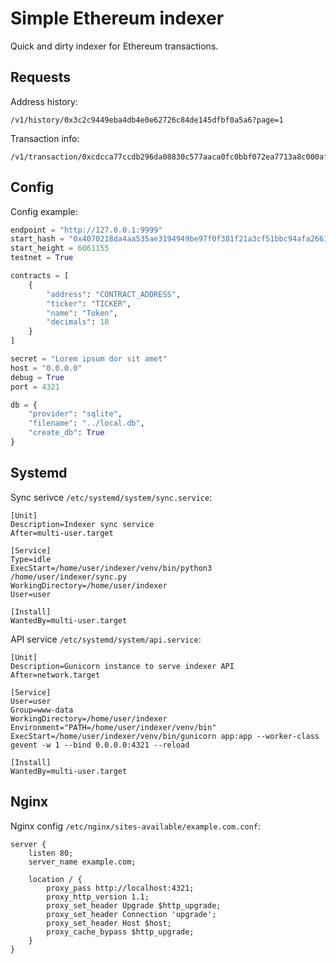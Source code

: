 # Simple Ethereum indexer

Quick and dirty indexer for Ethereum transactions.

## Requests

Address history:

```
/v1/history/0x3c2c9449eba4db4e0e62726c84de145dfbf0a5a6?page=1
```

Transaction info:

```
/v1/transaction/0xcdcca77ccdb296da08830c577aaca0fc0bbf072ea7713a8c000af440e7c64aae
```

## Config

Config example:

```python
endpoint = "http://127.0.0.1:9999"
start_hash = "0x4070218da4aa535ae3194949be97f0f381f21a3cf51bbc94afa2661a73d1c269"
start_height = 6061155
testnet = True

contracts = [
    {
        "address": "CONTRACT_ADDRESS",
        "ticker": "TICKER",
        "name": "Token",
        "decimals": 18
    }
]

secret = "Lorem ipsum dor sit amet"
host = "0.0.0.0"
debug = True
port = 4321

db = {
    "provider": "sqlite",
    "filename": "../local.db",
    "create_db": True
}
```

## Systemd

Sync serivce `/etc/systemd/system/sync.service`:

```
[Unit]
Description=Indexer sync service
After=multi-user.target

[Service]
Type=idle
ExecStart=/home/user/indexer/venv/bin/python3 /home/user/indexer/sync.py
WorkingDirectory=/home/user/indexer
User=user

[Install]
WantedBy=multi-user.target
```

API service `/etc/systemd/system/api.service`:

```
[Unit]
Description=Gunicorn instance to serve indexer API
After=network.target

[Service]
User=user
Group=www-data
WorkingDirectory=/home/user/indexer
Environment="PATH=/home/user/indexer/venv/bin"
ExecStart=/home/user/indexer/venv/bin/gunicorn app:app --worker-class gevent -w 1 --bind 0.0.0.0:4321 --reload

[Install]
WantedBy=multi-user.target
```

## Nginx

Nginx config `/etc/nginx/sites-available/example.com.conf`:

```
server {
    listen 80;
    server_name example.com;

    location / {
        proxy_pass http://localhost:4321;
        proxy_http_version 1.1;
        proxy_set_header Upgrade $http_upgrade;
        proxy_set_header Connection 'upgrade';
        proxy_set_header Host $host;
        proxy_cache_bypass $http_upgrade;
    }
}
```
